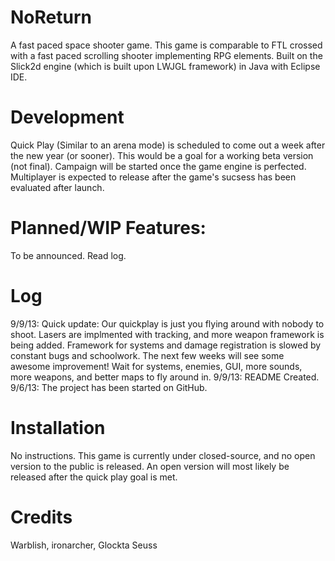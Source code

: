 NoReturn
========
A fast paced space shooter game.
This game is comparable to FTL crossed with a fast paced scrolling shooter implementing RPG elements.
Built on the Slick2d engine (which is built upon LWJGL framework) in Java with Eclipse IDE.


Development
========
Quick Play (Similar to an arena mode) is scheduled to come out a week after the new year (or sooner).
This would be a goal for a working beta version (not final).
Campaign will be started once the game engine is perfected.
Multiplayer is expected to release after the game's sucsess has been evaluated after launch.

Planned/WIP Features:
========
To be announced. Read log.


Log
========
9/9/13: Quick update: Our quickplay is just you flying around with nobody to shoot. Lasers are implmented with tracking,
and more weapon framework is being added. Framework for systems and damage registration is slowed by constant bugs and
schoolwork. The next few weeks will see some awesome improvement! Wait for systems, enemies, GUI, more sounds, more weapons,
and better maps to fly around in.
9/9/13: README Created.
9/6/13: The project has been started on GitHub. 


Installation
========
No instructions. This game is currently under closed-source, and no open version to the public is released.
An open version will most likely be released after the quick play goal is met.


Credits
========
Warblish, ironarcher, Glockta Seuss
